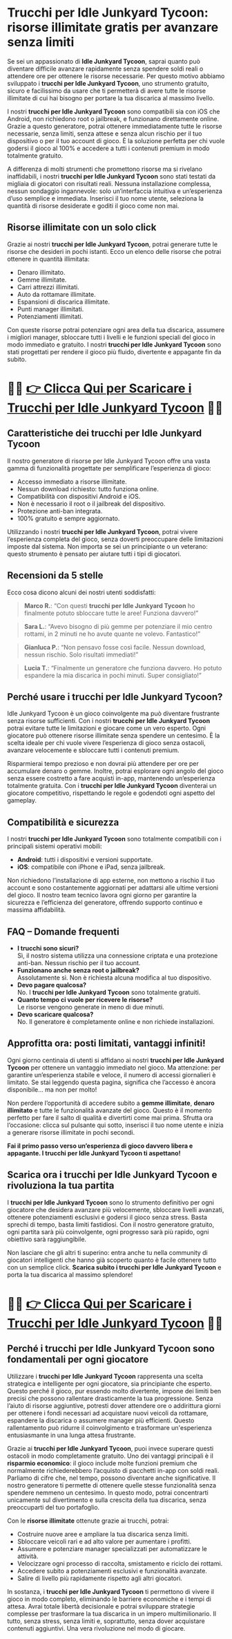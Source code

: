 <h1>Trucchi per Idle Junkyard Tycoon: risorse illimitate gratis per avanzare senza limiti</h1>

<p>Se sei un appassionato di <strong>Idle Junkyard Tycoon</strong>, saprai quanto può diventare difficile avanzare rapidamente senza spendere soldi reali o attendere ore per ottenere le risorse necessarie. Per questo motivo abbiamo sviluppato i <strong>trucchi per Idle Junkyard Tycoon</strong>, uno strumento gratuito, sicuro e facilissimo da usare che ti permetterà di avere tutte le risorse illimitate di cui hai bisogno per portare la tua discarica al massimo livello.</p>

<p>I nostri <strong>trucchi per Idle Junkyard Tycoon</strong> sono compatibili sia con iOS che Android, non richiedono root o jailbreak, e funzionano direttamente online. Grazie a questo generatore, potrai ottenere immediatamente tutte le risorse necessarie, senza limiti, senza attese e senza alcun rischio per il tuo dispositivo o per il tuo account di gioco. È la soluzione perfetta per chi vuole godersi il gioco al 100% e accedere a tutti i contenuti premium in modo totalmente gratuito.</p>

<p>A differenza di molti strumenti che promettono risorse ma si rivelano inaffidabili, i nostri <strong>trucchi per Idle Junkyard Tycoon</strong> sono stati testati da migliaia di giocatori con risultati reali. Nessuna installazione complessa, nessun sondaggio ingannevole: solo un’interfaccia intuitiva e un’esperienza d’uso semplice e immediata. Inserisci il tuo nome utente, seleziona la quantità di risorse desiderate e goditi il gioco come non mai.</p>

<h2>Risorse illimitate con un solo click</h2>

<p>Grazie ai nostri <strong>trucchi per Idle Junkyard Tycoon</strong>, potrai generare tutte le risorse che desideri in pochi istanti. Ecco un elenco delle risorse che potrai ottenere in quantità illimitata:</p>

<ul>
  <li>Denaro illimitato.</li>
  <li>Gemme illimitate.</li>
  <li>Carri attrezzi illimitati.</li>
  <li>Auto da rottamare illimitate.</li>
  <li>Espansioni di discarica illimitate.</li>
  <li>Punti manager illimitati.</li>
  <li>Potenziamenti illimitati.</li>
</ul>

<p>Con queste risorse potrai potenziare ogni area della tua discarica, assumere i migliori manager, sbloccare tutti i livelli e le funzioni speciali del gioco in modo immediato e gratuito. I nostri <strong>trucchi per Idle Junkyard Tycoon</strong> sono stati progettati per rendere il gioco più fluido, divertente e appagante fin da subito.</p>

# 🔴🔴 **[👉 Clicca Qui per Scaricare i Trucchi per Idle Junkyard Tycoon](https://tinyurl.com/VinciGiocando)** 🔴🔴

<h2>Caratteristiche dei trucchi per Idle Junkyard Tycoon</h2>

<p>Il nostro generatore di risorse per Idle Junkyard Tycoon offre una vasta gamma di funzionalità progettate per semplificare l’esperienza di gioco:</p>

<ul>
  <li>Accesso immediato a risorse illimitate.</li>
  <li>Nessun download richiesto: tutto funziona online.</li>
  <li>Compatibilità con dispositivi Android e iOS.</li>
  <li>Non è necessario il root o il jailbreak del dispositivo.</li>
  <li>Protezione anti-ban integrata.</li>
  <li>100% gratuito e sempre aggiornato.</li>
</ul>

<p>Utilizzando i nostri <strong>trucchi per Idle Junkyard Tycoon</strong>, potrai vivere l’esperienza completa del gioco, senza doverti preoccupare delle limitazioni imposte dal sistema. Non importa se sei un principiante o un veterano: questo strumento è pensato per aiutare tutti i tipi di giocatori.</p>

<h2>Recensioni da 5 stelle</h2>

<p>Ecco cosa dicono alcuni dei nostri utenti soddisfatti:</p>

<blockquote>
<p><strong>Marco R.</strong>: “Con questi <strong>trucchi per Idle Junkyard Tycoon</strong> ho finalmente potuto sbloccare tutte le aree! Funziona davvero!”</p>
</blockquote>

<blockquote>
<p><strong>Sara L.</strong>: “Avevo bisogno di più gemme per potenziare il mio centro rottami, in 2 minuti ne ho avute quante ne volevo. Fantastico!”</p>
</blockquote>

<blockquote>
<p><strong>Gianluca P.</strong>: “Non pensavo fosse così facile. Nessun download, nessun rischio. Solo risultati immediati!”</p>
</blockquote>

<blockquote>
<p><strong>Lucia T.</strong>: “Finalmente un generatore che funziona davvero. Ho potuto espandere la mia discarica in pochi minuti. Super consigliato!”</p>
</blockquote>

<h2>Perché usare i trucchi per Idle Junkyard Tycoon?</h2>

<p>Idle Junkyard Tycoon è un gioco coinvolgente ma può diventare frustrante senza risorse sufficienti. Con i nostri <strong>trucchi per Idle Junkyard Tycoon</strong> potrai evitare tutte le limitazioni e giocare come un vero esperto. Ogni giocatore può ottenere risorse illimitate senza spendere un centesimo. È la scelta ideale per chi vuole vivere l’esperienza di gioco senza ostacoli, avanzare velocemente e sbloccare tutti i contenuti premium.</p>

<p>Risparmierai tempo prezioso e non dovrai più attendere per ore per accumulare denaro o gemme. Inoltre, potrai esplorare ogni angolo del gioco senza essere costretto a fare acquisti in-app, mantenendo un’esperienza totalmente gratuita. Con i <strong>trucchi per Idle Junkyard Tycoon</strong> diventerai un giocatore competitivo, rispettando le regole e godendoti ogni aspetto del gameplay.</p>

<h2>Compatibilità e sicurezza</h2>

<p>I nostri <strong>trucchi per Idle Junkyard Tycoon</strong> sono totalmente compatibili con i principali sistemi operativi mobili:</p>

<ul>
  <li><strong>Android</strong>: tutti i dispositivi e versioni supportate.</li>
  <li><strong>iOS</strong>: compatibile con iPhone e iPad, senza jailbreak.</li>
</ul>

<p>Non richiedono l’installazione di app esterne, non mettono a rischio il tuo account e sono costantemente aggiornati per adattarsi alle ultime versioni del gioco. Il nostro team tecnico lavora ogni giorno per garantire la sicurezza e l’efficienza del generatore, offrendo supporto continuo e massima affidabilità.</p>

<h2>FAQ – Domande frequenti</h2>

<ul>
  <li><strong>I trucchi sono sicuri?</strong><br>Sì, il nostro sistema utilizza una connessione criptata e una protezione anti-ban. Nessun rischio per il tuo account.</li>
  <li><strong>Funzionano anche senza root o jailbreak?</strong><br>Assolutamente sì. Non è richiesta alcuna modifica al tuo dispositivo.</li>
  <li><strong>Devo pagare qualcosa?</strong><br>No. I <strong>trucchi per Idle Junkyard Tycoon</strong> sono totalmente gratuiti.</li>
  <li><strong>Quanto tempo ci vuole per ricevere le risorse?</strong><br>Le risorse vengono generate in meno di due minuti.</li>
  <li><strong>Devo scaricare qualcosa?</strong><br>No. Il generatore è completamente online e non richiede installazioni.</li>
</ul>

<h2>Approfitta ora: posti limitati, vantaggi infiniti!</h2>

<p>Ogni giorno centinaia di utenti si affidano ai nostri <strong>trucchi per Idle Junkyard Tycoon</strong> per ottenere un vantaggio immediato nel gioco. Ma attenzione: per garantire un’esperienza stabile e veloce, il numero di accessi giornalieri è limitato. Se stai leggendo questa pagina, significa che l’accesso è ancora disponibile… ma non per molto!</p>

<p>Non perdere l’opportunità di accedere subito a <strong>gemme illimitate</strong>, <strong>denaro illimitato</strong> e tutte le funzionalità avanzate del gioco. Questo è il momento perfetto per fare il salto di qualità e divertirti come mai prima. Sfrutta ora l’occasione: clicca sul pulsante qui sotto, inserisci il tuo nome utente e inizia a generare risorse illimitate in pochi secondi.</p>

<p><strong>Fai il primo passo verso un’esperienza di gioco davvero libera e appagante. I trucchi per Idle Junkyard Tycoon ti aspettano!</strong></p>

<h2>Scarica ora i trucchi per Idle Junkyard Tycoon e rivoluziona la tua partita</h2>

<p>I <strong>trucchi per Idle Junkyard Tycoon</strong> sono lo strumento definitivo per ogni giocatore che desidera avanzare più velocemente, sbloccare livelli avanzati, ottenere potenziamenti esclusivi e godersi il gioco senza stress. Basta sprechi di tempo, basta limiti fastidiosi. Con il nostro generatore gratuito, ogni partita sarà più coinvolgente, ogni progresso sarà più rapido, ogni obiettivo sarà raggiungibile.</p>

<p>Non lasciare che gli altri ti superino: entra anche tu nella community di giocatori intelligenti che hanno già scoperto quanto è facile ottenere tutto con un semplice click. <strong>Scarica subito i trucchi per Idle Junkyard Tycoon</strong> e porta la tua discarica al massimo splendore!</p>

# 🔴🔴 **[👉 Clicca Qui per Scaricare i Trucchi per Idle Junkyard Tycoon](https://tinyurl.com/VinciGiocando)** 🔴🔴

<h2>Perché i trucchi per Idle Junkyard Tycoon sono fondamentali per ogni giocatore</h2>

<p>Utilizzare i <strong>trucchi per Idle Junkyard Tycoon</strong> rappresenta una scelta strategica e intelligente per ogni giocatore, sia principiante che esperto. Questo perché il gioco, pur essendo molto divertente, impone dei limiti ben precisi che possono rallentare drasticamente la tua progressione. Senza l’aiuto di risorse aggiuntive, potresti dover attendere ore o addirittura giorni per ottenere i fondi necessari ad acquistare nuovi veicoli da rottamare, espandere la discarica o assumere manager più efficienti. Questo rallentamento può ridurre il coinvolgimento e trasformare un'esperienza entusiasmante in una lunga attesa frustrante.</p>

<p>Grazie ai <strong>trucchi per Idle Junkyard Tycoon</strong>, puoi invece superare questi ostacoli in modo completamente gratuito. Uno dei vantaggi principali è il <strong>risparmio economico</strong>: il gioco include molte funzioni premium che normalmente richiederebbero l’acquisto di pacchetti in-app con soldi reali. Parliamo di cifre che, nel tempo, possono diventare anche significative. Il nostro generatore ti permette di ottenere quelle stesse funzionalità senza spendere nemmeno un centesimo. In questo modo, potrai concentrarti unicamente sul divertimento e sulla crescita della tua discarica, senza preoccuparti del tuo portafoglio.</p>

<p>Con le <strong>risorse illimitate</strong> ottenute grazie ai trucchi, potrai:</p>

<ul>
  <li>Costruire nuove aree e ampliare la tua discarica senza limiti.</li>
  <li>Sbloccare veicoli rari e ad alto valore per aumentare i profitti.</li>
  <li>Assumere e potenziare manager specializzati per automatizzare le attività.</li>
  <li>Velocizzare ogni processo di raccolta, smistamento e riciclo dei rottami.</li>
  <li>Accedere subito a potenziamenti esclusivi e funzionalità avanzate.</li>
  <li>Salire di livello più rapidamente rispetto agli altri giocatori.</li>
</ul>

<p>In sostanza, i <strong>trucchi per Idle Junkyard Tycoon</strong> ti permettono di vivere il gioco in modo completo, eliminando le barriere economiche e i tempi di attesa. Avrai totale libertà decisionale e potrai sviluppare strategie complesse per trasformare la tua discarica in un impero multimilionario. Il tutto, senza stress, senza limiti e, soprattutto, senza dover acquistare contenuti aggiuntivi. Una vera rivoluzione nel modo di giocare.</p>
